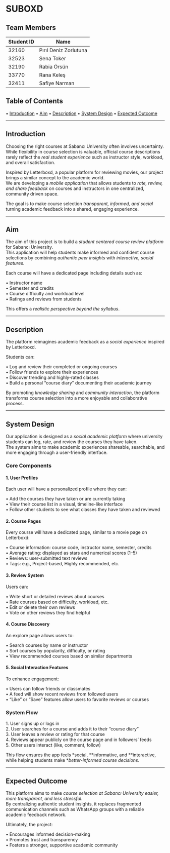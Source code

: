 # SUBOXD

## Team Members

| Student ID | Name                |
|-------------|--------------------|
| 32160       | Pırıl Deniz Zorlutuna |
| 32523       | Sena Toker         |
| 32190       | Rabia Örsün        |
| 33770       | Rana Keleş         |
| 32411       | Safiye Narman      |


## Table of Contents
•⁠  ⁠[Introduction](#introduction)
•⁠  ⁠[Aim](#aim)
•⁠  ⁠[Description](#description)
•⁠  ⁠[System Design](#system-design)
•⁠  ⁠[Expected Outcome](#expected-outcome)

---

## Introduction
Choosing the right courses at Sabancı University often involves uncertainty. While flexibility in course selection is valuable, official course descriptions rarely reflect the *real student experience* such as instructor style, workload, and overall satisfaction.

Inspired by Letterboxd, a popular platform for reviewing movies, our project brings a similar concept to the academic world.  
We are developing a *mobile application* that allows students to *rate, review, and share feedback* on courses and instructors in one centralized, community driven space.  

The goal is to make course selection *transparent, informed, and social* turning academic feedback into a shared, engaging experience.

---

## Aim
The aim of this project is to build a *student centered course review platform* for Sabancı University.  
This application will help students make informed and confident course selections by combining *authentic peer insights* with *interactive, social features*.

Each course will have a dedicated page including details such as:

•⁠  ⁠Instructor name  
•⁠  ⁠Semester and credits  
•⁠  ⁠Course difficulty and workload level  
•⁠  ⁠Ratings and reviews from students  

This offers a *realistic perspective beyond the syllabus*.

---

## Description
The platform reimagines academic feedback as a *social experience* inspired by Letterboxd.  

Students can:

•⁠  ⁠Log and review their completed or ongoing courses  
•⁠  ⁠Follow friends to explore their experiences  
•⁠  ⁠Discover trending and highly-rated classes  
•⁠  ⁠Build a personal “course diary” documenting their academic journey  

By promoting *knowledge sharing* and *community interaction*, the platform transforms course selection into a more enjoyable and collaborative process.

---

## System Design
Our application is designed as a *social academic platform* where university students can log, rate, and review the courses they have taken.  
The system aims to make academic experiences shareable, searchable, and more engaging through a user-friendly interface.

### Core Components

#### 1. User Profiles
Each user will have a personalized profile where they can:

•⁠  ⁠Add the courses they have taken or are currently taking  
•⁠  ⁠View their course list in a visual, timeline-like interface  
•⁠  ⁠Follow other students to see what classes they have taken and reviewed  

#### 2. Course Pages
Every course will have a dedicated page, similar to a movie page on Letterboxd:

•⁠  ⁠Course information: course code, instructor name, semester, credits  
•⁠  ⁠Average rating: displayed as stars and numerical scores (1–5)  
•⁠  ⁠Reviews: user-submitted text reviews  
•⁠  ⁠Tags: e.g., Project-based, Highly recommended, etc.  

#### 3. Review System
Users can:

•⁠  ⁠Write short or detailed reviews about courses  
•⁠  ⁠Rate courses based on difficulty, workload, etc.  
•⁠  ⁠Edit or delete their own reviews  
•⁠  ⁠Vote on other reviews they find helpful  

#### 4. Course Discovery
An explore page allows users to:

•⁠  ⁠Search courses by name or instructor  
•⁠  ⁠Sort courses by popularity, difficulty, or rating  
•⁠  ⁠View recommended courses based on similar departments  

#### 5. Social Interaction Features
To enhance engagement:

•⁠  ⁠Users can follow friends or classmates  
•⁠  ⁠A feed will show recent reviews from followed users  
•⁠  ⁠“Like” or “Save” features allow users to favorite reviews or courses  

### System Flow
1.⁠ ⁠User signs up or logs in  
2.⁠ ⁠User searches for a course and adds it to their “course diary”  
3.⁠ ⁠User leaves a review or rating for that course  
4.⁠ ⁠Reviews appear publicly on the course page and in followers’ feeds  
5.⁠ ⁠Other users interact (like, comment, follow)  

This flow ensures the app feels *social, **informative, and **interactive, while helping students make **better-informed course decisions*.

---

## Expected Outcome
This platform aims to make *course selection at Sabancı University easier, more transparent, and less stressful*.  
By centralizing authentic student insights, it replaces fragmented communication channels such as WhatsApp groups with a reliable academic feedback network.

Ultimately, the project:

•⁠  ⁠Encourages informed decision-making  
•⁠  ⁠Promotes trust and transparency  
•⁠  ⁠Fosters a stronger, supportive academic community
